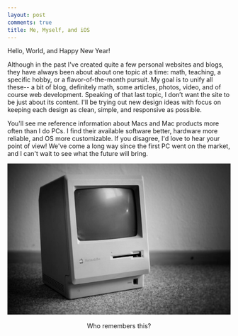 ```yaml
---
layout: post
comments: true
title: Me, Myself, and iOS
---
```


Hello, World, and Happy New Year!

Although in the past I've created quite a few personal websites and blogs, they have always been about about one topic at a time: math, teaching, a specific hobby, or a flavor-of-the-month pursuit. My goal is to unify all these-- a bit of blog, definitely math, some articles, photos, video, and of course web development. Speaking of that last topic, I don’t want the site to be just about its content. I'll be trying out new design ideas with focus on keeping each design as clean, simple, and responsive as possible.

You'll see me reference information about Macs and Mac products more often than I do PCs. I find their available software better, hardware more reliable, and OS more customizable. If you disagree, I'd love to hear your point of view! We've come a long way since the first PC went on the market, and I can't wait to see what the future will bring.

<p style="text-align:center"><img src="/images/vintage-mac.png" alt="Vintage Mac"/></p>
<p style="text-align:center">Who remembers this?</p>
